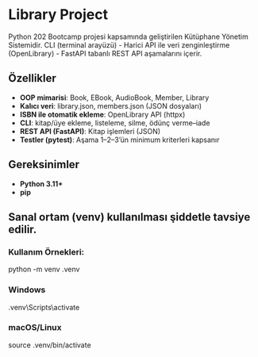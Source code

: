# Library Project
Python 202 Bootcamp projesi kapsamında geliştirilen Kütüphane Yönetim Sistemidir.
CLI (terminal arayüzü) - Harici API ile veri zenginleştirme (OpenLibrary) - FastAPI tabanlı REST API aşamalarını içerir.

## Özellikler
- **OOP mimarisi**: Book, EBook, AudioBook, Member, Library
- **Kalıcı veri**: library.json, members.json (JSON dosyaları)
- **ISBN ile otomatik ekleme**: OpenLibrary API (httpx)
- **CLI**: kitap/üye ekleme, listeleme, silme, ödünç verme–iade
- **REST API (FastAPI)**: Kitap işlemleri (JSON)
- **Testler (pytest)**: Aşama 1–2–3’ün minimum kriterleri kapsanır

## Gereksinimler

- **Python 3.11+**
- **pip**

## Sanal ortam (venv) kullanılması şiddetle tavsiye edilir.
### **Kullanım Örnekleri:**
python -m venv .venv
### Windows
.venv\Scripts\activate
### macOS/Linux
source .venv/bin/activate

